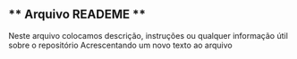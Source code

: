 ## ** Arquivo READEME **
Neste arquivo colocamos descrição, instruções ou qualquer informação útil sobre o repositório
Acrescentando um novo texto ao arquivo 